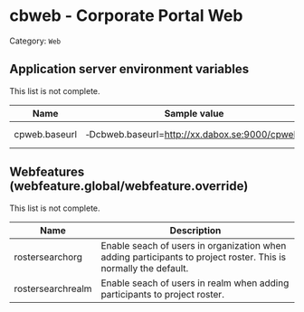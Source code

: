 # cbweb - Corporate Portal Web

Category: `Web`

## Application server environment variables

This list is not complete.

|Name|Sample value|Description|
|---|---|---|
|cpweb.baseurl|&#8209;Dcbweb.baseurl=http://xx.dabox.se:9000/cpweb/|Base url for module.|

## Webfeatures (webfeature.global/webfeature.override)

This list is not complete.

|Name|Description|
|---|---|
|rostersearchorg|Enable seach of users in organization when adding participants to project roster. This is normally the default.|
|rostersearchrealm|Enable seach of users in realm when adding participants to project roster.|
